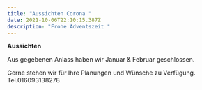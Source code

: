 ```yaml
---
title: "Aussichten Corona "
date: 2021-10-06T22:10:15.387Z
description: "Frohe Adventszeit "
---
```

**Aussichten**

Aus gegebenen Anlass haben wir Januar & Februar geschlossen.

Gerne stehen wir für Ihre Planungen und Wünsche zu Verfügung. Tel.016093138278